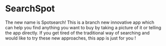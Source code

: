# SearchSpot
The new name is Spotsearch! This is a branch new innovative app which can help you find anything you want to buy by taking a picture of it
or telling the app directly. If you get tired of the traditional way of searching and would like to try these new approaches, this app is 
just for you !


